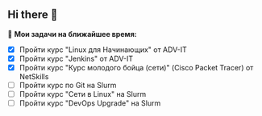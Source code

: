 ## Hi there 👋

<!--
**latonydude/latonydude** is a ✨ _special_ ✨ repository because its `README.md` (this file) appears on your GitHub profile.

Here are some ideas to get you started:

- 🔭 I’m currently working on ...
- 🌱 I’m currently learning ...
- 👯 I’m looking to collaborate on ...
- 🤔 I’m looking for help with ...
- 💬 Ask me about ...
- 📫 How to reach me: ...
- 😄 Pronouns: ...
- ⚡ Fun fact: ...
-->


🚧 **Мои задачи на ближайшее время:**
<!-- TODO-IST:START -->
* [x] Пройти курс "Linux для Начинающих" от ADV-IT
* [x] Пройти курс "Jenkins" от ADV-IT
* [x] Пройти курс "Курс молодого бойца (сети)" (Cisco Packet Tracer) от NetSkills
* [ ] Пройти курс по Git на Slurm
* [ ] Пройти курс "Сети в Linux" на Slurm
* [ ] Пройти курс "DevOps Upgrade" на Slurm
<!-- TODO-IST:END -->
